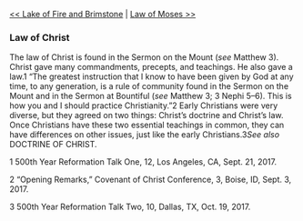 [<< Lake of Fire and Brimstone](Lake%20of%20Fire%20and%20Brimstone.md)  |  [Law of Moses >>](Law%20of%20Moses.md)

### Law of Christ
The law of Christ is found in the Sermon on the Mount (*see* Matthew 3). Christ gave many commandments, precepts, and teachings. He also gave a law.1 “The greatest instruction that I know to have been given by God at any time, to any generation, is a rule of community found in the Sermon on the Mount and in the Sermon at Bountiful (*see* Matthew 3; 3 Nephi 5–6). This is how you and I should practice Christianity.”2 Early Christians were very diverse, but they agreed on two things: Christ’s doctrine and Christ’s law. Once Christians have these two essential teachings in common, they can have differences on other issues, just like the early Christians.3*See also* DOCTRINE OF CHRIST.



1 500th Year Reformation Talk One, 12, Los Angeles, CA, Sept. 21, 2017.


2 “Opening Remarks,” Covenant of Christ Conference, 3, Boise, ID, Sept. 3, 2017.


3 500th Year Reformation Talk Two, 10, Dallas, TX, Oct. 19, 2017.